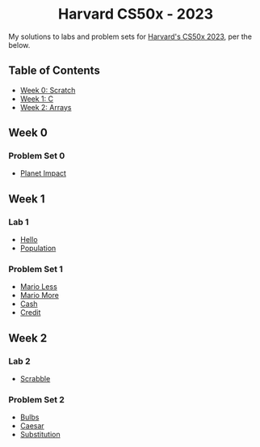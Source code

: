 <h1 align="center">
  Harvard CS50x - 2023
</h1>


My solutions to labs and problem sets for [Harvard's CS50x 2023](https://cs50.harvard.edu/x/2023/), per the below.

## Table of Contents

- [Week 0: Scratch](#week-0)
- [Week 1: C](#week-1)
- [Week 2: Arrays](#week-2)



## Week 0

### Problem Set 0

* [Planet Impact](week0/pset0/Planet-Impact.sb3)

## Week 1

### Lab 1

* [Hello](week1/lab1/hello.c)
* [Population](week1/lab1/population.c)

### Problem Set 1

* [Mario Less](week1/pset1/mario-less.c)
* [Mario More](week1/pset1/mario-more.c)
* [Cash](week1/pset1/cash.c)
* [Credit](week1/pset1/credit.c)

## Week 2

### Lab 2

* [Scrabble](week2/lab2/scrabble.c)

### Problem Set 2

* [Bulbs](week2/pset2/bulbs.c)
* [Caesar](week2/pset2/caesar.c)
* [Substitution](week2/pset2/substitution.c)



